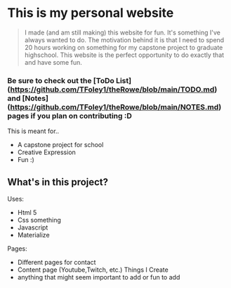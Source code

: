 # This is my personal website

> I made (and am still making) this website for fun. It's something I've always wanted to do. The motivation behind it is that I need to spend 20 hours working on something for my capstone project to graduate highschool. This website is the perfect opportunity to do exactly that and have some fun.

### Be sure to check out the [ToDo List] (https://github.com/TFoley1/theRowe/blob/main/TODO.md) and [Notes] (https://github.com/TFoley1/theRowe/blob/main/NOTES.md) pages if you plan on contributing :D


This is meant for..

- A capstone project for school
- Creative Expression
- Fun :)

## What's in this project?



Uses:
- Html 5
- Css something
- Javascript
- Materialize


Pages:
- Different pages for contact
- Content page (Youtube,Twitch, etc.) Things I Create
- anything that might seem important to add or fun to add


